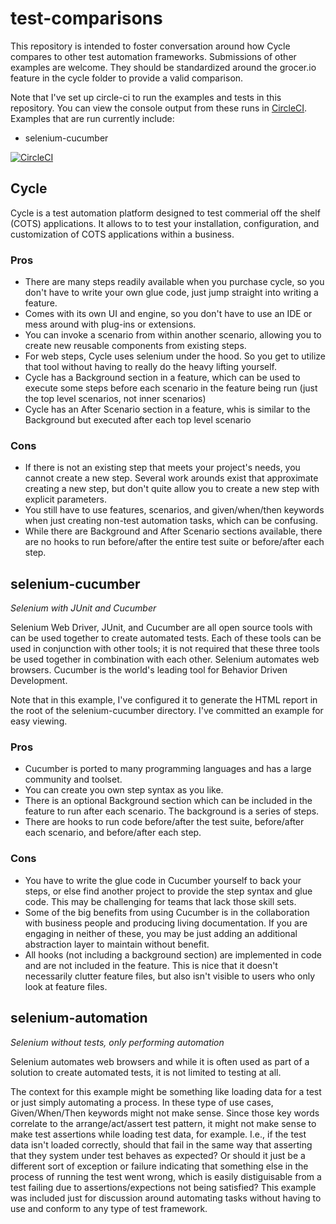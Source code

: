 # test-comparisons

This repository is intended to foster conversation around how Cycle compares to other test automation frameworks.
Submissions of other examples are welcome. They should be standardized around the grocer.io feature in the cycle folder
to provide a valid comparison. 

Note that I've set up circle-ci to run the examples and tests in this repository. You can view the console output from these runs in [CircleCI](https://app.circleci.com/pipelines/github/dumpsterfireproject/test-comparisons).
Examples that are run currently include:
- selenium-cucumber

[![CircleCI](https://circleci.com/gh/dumpsterfireproject/test-comparisons.svg?style=svg)](https://circleci.com/gh/dumpsterfireproject/test-comparisons)

## Cycle

Cycle is a test automation platform designed to test commerial off the shelf (COTS) applications. It allows to to test your
installation, configuration, and customization of COTS applications within a business.

### Pros
- There are many steps readily available when you purchase cycle, so you don't have to write your own glue code, just jump straight into writing a feature.
- Comes with its own UI and engine, so you don't have to use an IDE or mess around with plug-ins or extensions.
- You can invoke a scenario from within another scenario, allowing you to create new reusable components from existing steps.
- For web steps, Cycle uses selenium under the hood. So you get to utilize that tool without having to really do the heavy lifting yourself.
- Cycle has a Background section in a feature, which can be used to execute some steps before each scenario in the feature being run (just the top level scenarios, not inner scenarios)
- Cycle has an After Scenario section in a feature, whis is similar to the Background but executed after each top level scenario
### Cons
- If there is not an existing step that meets your project's needs, you cannot create a new step. Several work arounds exist that approximate creating a new step, but don't quite allow you to create a new step with explicit parameters.
- You still have to use features, scenarios, and given/when/then keywords when just creating non-test automation tasks, which can be confusing.
- While there are Background and After Scenario sections available, there are no hooks to run before/after the entire test suite or before/after each step.

## selenium-cucumber

*Selenium with JUnit and Cucumber*

Selenium Web Driver, JUnit, and Cucumber are all open source tools with can be used together to create automated tests.
Each of these tools can be used in conjunction with other tools; it is not required that these three tools be
used together in combination with each other. Selenium automates web browsers. Cucumber is the world's leading tool for
Behavior Driven Development. 

Note that in this example, I've configured it to generate the HTML report in the root of the selenium-cucumber directory. I've committed an example for easy viewing.

### Pros
- Cucumber is ported to many programming languages and has a large community and toolset.
- You can create you own step syntax as you like.
- There is an optional Background section which can be included in the feature to run after each scenario.  The background is a series of steps.
- There are hooks to run code before/after the test suite, before/after each scenario, and before/after each step.
### Cons
- You have to write the glue code in Cucumber yourself to back your steps, or else find another project to provide the step syntax and glue code. This may be challenging for teams that lack those skill sets.
- Some of the big benefits from using Cucumber is in the collaboration with business people and producing living documentation. If you are engaging in neither of these, you may be just adding an additional abstraction layer to maintain without benefit.
- All hooks (not including a background section) are implemented in code and are not included in the feature.  This is nice that it doesn't necessarily clutter feature files, but also isn't visible to users who only look at feature files.

## selenium-automation

*Selenium without tests, only performing automation*

Selenium automates web browsers and while it is often used as part of a solution to create automated tests, it is not
limited to testing at all.

The context for this example might be something like loading data for a test or just simply automating a process.  In these
type of use cases, Given/When/Then keywords might not make sense. Since those key words correlate to the arrange/act/assert test
pattern, it might not make sense to make test assertions while loading test data, for example. I.e., if the test data isn't loaded
correctly, should that fail in the same way that asserting that they system under test behaves as expected? Or should it just be
a different sort of exception or failure indicating that something else in the process of running the test went wrong, which is
easily distiguisable from a test failing due to assertions/expections not being satisfied?
This example was included just for discussion around automating tasks without having to use and conform to any type of test framework.
